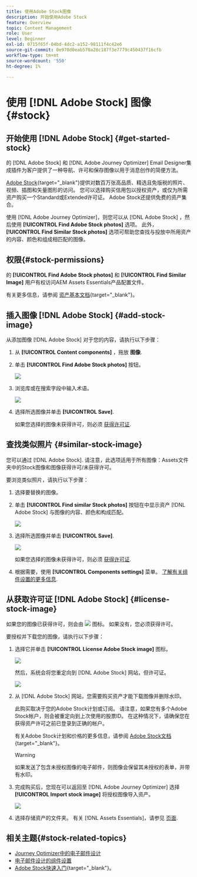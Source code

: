 ```yaml
---
title: 使用Adobe Stock图像
description: 开始使用Adobe Stock
feature: Overview
topic: Content Management
role: User
level: Beginner
exl-id: 0715f65f-04bd-4dc2-a152-98111f4c42e6
source-git-commit: 0e978d0eab570a28c187f3e7779c450437f16cfb
workflow-type: tm+mt
source-wordcount: '550'
ht-degree: 1%

---
```


# 使用 [!DNL Adobe Stock] 图像 {#stock}

## 开始使用 [!DNL Adobe Stock] {#get-started-stock}

的 [!DNL Adobe Stock] 和 [!DNL Adobe Journey Optimizer] Email Designer集成插件为客户提供了一种导航、许可和保存图像以用于消息创作的简便方法。

[Adobe Stock](https://helpx.adobe.com/stock/get-started.html){target=&quot;_blank&quot;}提供对数百万张高品质、精选且免版税的照片、视频、插图和矢量图形的访问。 您可以选择购买信用包以授权资产，或仅为所需资产购买一个Standard或Extended许可证。 Adobe Stock还提供免费的资产集合。

使用 [!DNL Adobe Journey Optimizer]，则您可以从 [!DNL Adobe Stock] ，然后使用 **[!UICONTROL Find Adobe Stock photos]** 选项。 此外， **[!UICONTROL Find Similar Stock photos]** 选项可帮助您查找与投放中所用资产的内容、颜色和组成相匹配的图像。

## 权限{#stock-permissions}

的 **[!UICONTROL Find Adobe Stock photos]** 和 **[!UICONTROL Find Similar Image]** 用户有权访问AEM Assets Essentials产品配置文件。

有关更多信息，请参阅 [资产基本文档](https://experienceleague.adobe.com/docs/experience-manager-assets-essentials/help/get-started-admins/deploy-administer.html#add-users-to-essentials){target=&quot;_blank&quot;}。

## 插入图像 [!DNL Adobe Stock] {#add-stock-image}

从添加图像 [!DNL Adobe Stock] 对于您的内容，请执行以下步骤：

1. 从 **[!UICONTROL Content components]** ，拖放 **图像**.

1. 单击 **[!UICONTROL Find Adobe Stock photos]** 按钮。

   ![](assets/stock-find-photos.png)

1. 浏览库或在搜索字段中输入术语。

   ![](assets/stock-select-from-lib.png)

1. 选择所选图像并单击 **[!UICONTROL Save]**.

   如果您选择的图像未获得许可，则必须 [获得许可证](#license-stock-image).


## 查找类似照片 {#similar-stock-image}

您可以通过 [!DNL Adobe Stock]. 请注意，此选项适用于所有图像：Assets文件夹中的Stock图像和图像获得许可/未获得许可。

要浏览类似照片，请执行以下步骤：

1. 选择要替换的图像。
1. 单击 **[!UICONTROL Find similar Stock photos]** 按钮在中显示资产 [!DNL Adobe Stock] 与图像的内容、颜色和构成匹配。

   ![](assets/stock-similar.png)

1. 选择所选图像并单击 **[!UICONTROL Save]**.

   ![](assets/stock-similar-results.png)

   如果您选择的图像未获得许可，则必须 [获得许可证](#license-stock-image).

1. 根据需要，使用 **[!UICONTROL Components settings]** 菜单。 [了解有关组件设置的更多信息](content-components.md).

## 从获取许可证 [!DNL Adobe Stock] {#license-stock-image}

如果您的图像已获得许可，则会由 ![](assets/stock_10.png) 图标。 如果没有，您必须获得许可。

要授权并下载您的图像，请执行以下步骤：

1. 选择它并单击 **[!UICONTROL License Adobe Stock image]** 图标。

   ![](assets/stock-license-icon.png)

   然后，系统会将您重定向到 [!DNL Adobe Stock] 网站，但许可证。

   ![](assets/stock-license-photo.png)

1. 从 [!DNL Adobe Stock] 网站，您需要购买资产才能下载图像并删除水印。

   此购买取决于您的Adobe Stock计划或订阅。 请注意，如果您有多个Adobe Stock帐户，则会被重定向到上次使用的股票ID。 在这种情况下，请确保您在获得资产许可之前已登录到正确的帐户。

   有关Adobe Stock计划和价格的更多信息，请参阅 [Adobe Stock文档](https://stock.adobe.com/plans){target=&quot;_blank&quot;}。

   >[!WARNING]
   > 如果发送了包含未授权图像的电子邮件，则图像会保留其未授权的表单，并带有水印。

1. 完成购买后，您现在可以返回至 [!DNL Adobe Journey Optimizer] 选择 **[!UICONTROL Import stock image]** 将授权图像导入资产。

   ![](assets/stock_6.png)

1. 选择存储资产的文件夹。 有关 [!DNL Assets Essentials]，请参见 [页面](assets-essentials.md#get-started-assets-essentials).

## 相关主题{#stock-related-topics}

* [Journey Optimizer中的电子邮件设计](design-emails.md)
* [电子邮件设计的组件设置](content-components.md)
* [Adobe Stock快速入门](https://helpx.adobe.com/stock/get-started.html){target=&quot;_blank&quot;}。

